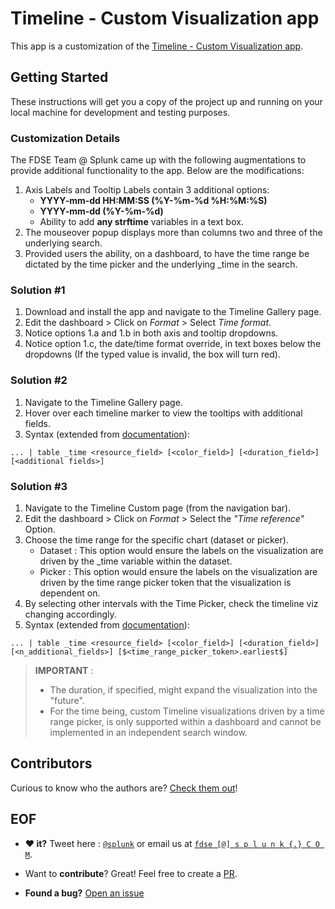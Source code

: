 # Timeline - Custom Visualization app

This app is a customization of the [Timeline - Custom Visualization app](https://splunkbase.splunk.com/app/3120/).

## Getting Started

These instructions will get you a copy of the project up and running on your local machine for development and testing purposes.

### Customization Details

The FDSE Team @ Splunk came up with the following augmentations to provide additional functionality to the app. Below are the modifications:

1. Axis Labels and Tooltip Labels contain 3 additional options:
    * **YYYY-mm-dd HH:MM:SS (%Y-%m-%d %H:%M:%S)**
    * **YYYY-mm-dd (%Y-%m-%d)**
    * Ability to add **any strftime** variables in a text box.
2. The mouseover popup displays more than columns two and three of the underlying search.
3. Provided users the ability, on a dashboard, to have the time range be dictated by the time picker and the underlying _time in the search.

### Solution #1

1. Download and install the app and navigate to the Timeline Gallery page.
2. Edit the dashboard > Click on *Format* > Select *Time format*.
3. Notice options 1.a and 1.b in both axis and tooltip dropdowns.
4. Notice option 1.c, the date/time format override, in text boxes below the dropdowns (If the typed value is invalid, the box will turn red).

### Solution #2

1. Navigate to the Timeline Gallery page.
2. Hover over each timeline marker to view the tooltips with additional fields.
3. Syntax (extended from [documentation](http://docs.splunk.com/Documentation/Timeline/1.2.0/TimelineViz/TimelineSearchDataFormat)): 
```
... | table _time <resource_field> [<color_field>] [<duration_field>] [<additional fields>]
```

### Solution #3

1. Navigate to the Timeline Custom page (from the navigation bar).
2. Edit the dashboard > Click on *Format* > Select the *"Time reference"* Option.
3. Choose the time range for the specific chart (dataset or picker).
    * Dataset : This option would ensure the labels on the visualization are driven by the _time variable within the dataset.
    * Picker : This option would ensure the labels on the visualization are driven by the time range picker token that the visualization is dependent on.
4. By selecting other intervals with the Time Picker, check the timeline viz changing accordingly.
5. Syntax (extended from [documentation](http://docs.splunk.com/Documentation/Timeline/1.2.0/TimelineViz/TimelineSearchDataFormat)): 
```
... | table _time <resource_field> [<color_field>] [<duration_field>] [<n_additional_fields>] [$<time_range_picker_token>.earliest$]
```

> **IMPORTANT** : 
> * The duration, if specified, might expand the visualization into the "future".
> * For the time being, custom Timeline visualizations driven by a time range picker, is only supported within a dashboard and cannot be implemented in an independent search window.

## Contributors

Curious to know who the authors are? [Check them out](https://github.com/welshSplunker/timeline_app/blob/master/AUTHORS.md)!

## EOF 

* **:heart: it?** Tweet here : [`@splunk`](https://twitter.com/splunk) or email us at [`fdse [@] s p l u n k {.} C O M`](mailto:fdse@splunk.com?subject=[Splunk-CustomTimelineApp]%20Hi%20there!).

* Want to **contribute**? Great! Feel free to create a [PR](https://github.com/welshSplunker/timeline_app/pulls).

* **Found a bug?** [Open an issue](https://github.com/welshSplunker/timeline_app/issues/new)
